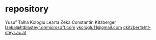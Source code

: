 # repository
Yusuf Talha Kologlu
Learta Zeka 
Constantin Kitzberger
lzeka@htblasteyr.onmicrosoft.com
ykologlu11@gmail.com
ckitzber@htl-steyr.ac.at



